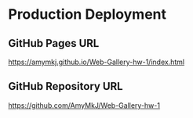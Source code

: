 # Production Deployment

## GitHub Pages URL
https://amymkj.github.io/Web-Gallery-hw-1/index.html

## GitHub Repository URL
https://github.com/AmyMkJ/Web-Gallery-hw-1